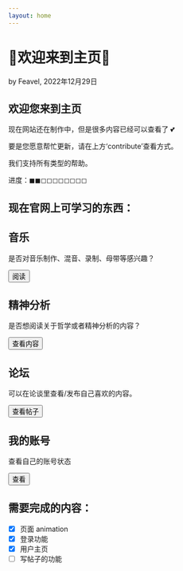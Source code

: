 ```yaml
---
layout: home
---
```


<script>
	import Card from '../../../src/components/ui/Card.svelte';
</script>

<title>Home - Feavel's Camp</title>

<h1 class="mb-0 text-5xl font-extrabold">🎉欢迎来到主页🎉</h1>
<p class="mb-0">by Feavel, 2022年12月29日</p>

<div class="divider" />

## 欢迎您来到主页

现在网站还在制作中，但是很多内容已经可以查看了 💕

要是您愿意帮忙更新，请在上方‘contribute’查看方式。

我们支持所有类型的帮助。

进度：◼︎◼︎◻︎◻︎◻︎◻︎◻︎◻︎◻︎◻︎

## 现在官网上可学习的东西：

<div class="first-letter:text-5xl first-letter:text-blue-600">
	<div class="flex justify-center content-center md:grid-cols-2 flex-col gap-3 md:grid">
		<Card>
			<div class="card-body">
				<h2 class="card-title text-accent">音乐</h2>
				<p>是否对音乐制作、混音、录制、母带等感兴趣？</p>
				<div class="card-actions justify-end">
					<a href="learn/music"><button class="btn-primary btn">阅读</button></a>
				</div>
			</div>
		</Card>
		<Card>
			<div class="card-body">
				<h2 class="card-title text-accent">精神分析</h2>
				<p>是否想阅读关于哲学或者精神分析的内容？</p>
				<div class="card-actions justify-end">
					<button class="btn-primary btn">查看内容</button>
				</div>
			</div>
		</Card>
		<Card>
			<div class="card-body">
				<h2 class="card-title text-accent">论坛</h2>
				<p>可以在论谈里查看/发布自己喜欢的内容。</p>
				<div class="card-actions justify-end">
				<a href="/community">	<button class="btn-primary btn">查看帖子</button></a>
				</div>
			</div>
		</Card>
		<Card>
			<div class="card-body">
				<h2 class="card-title text-accent">我的账号</h2>
				<p>查看自己的账号状态</p>
				<div class="card-actions justify-end">
				<a href="/my-account"><button class="btn-primary btn">查看</button></a>	
				</div>
			</div>
		</Card>
	</div>
</div>

## 需要完成的内容：

- [x] 页面 animation
- [x] 登录功能
- [x] 用户主页
- [ ] 写帖子的功能
